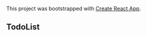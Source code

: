 This project was bootstrapped with [Create React App](https://github.com/facebook/create-react-app).

## TodoList
